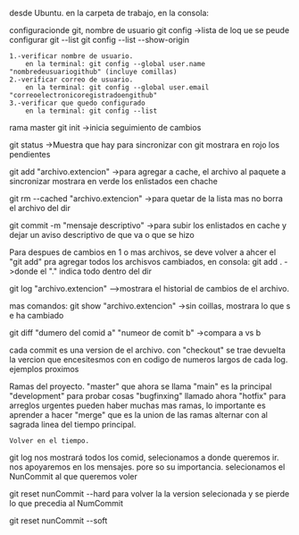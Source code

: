 desde Ubuntu.
en la carpeta de trabajo, en la consola: 

configuracionde git, nombre de usuario
git config          ->lista de loq ue se peude configurar
git --list
git config --list --show-origin

    1.-verificar nombre de usuario.
        en la terminal: git config --global user.name "nombredeusuariogithub" (incluye comillas)
    2.-verificar correo de usuario.
        en la terminal: git config --global user.email "correoelectronicoregistradoengithub"
    3.-verificar que quedo configurado
        en la terminal: git config --list



rama master
git init                            ->inicia seguimiento de cambios

git status                          ->Muestra que hay para sincronizar con git
                                        mostrara en rojo los pendientes

git add "archivo.extencion"         ->para agregar a cache, el archivo al paquete a sincronizar
                                        mostrara en verde los enlistados een chache

git rm --cached "archivo.extencion"          ->para quetar de la lista mas no borra el archivo del dir

git commit -m "mensaje descriptivo"            ->para subir los enlistados en cache y dejar un
                                                aviso descriptivo de que va o que se hizo

Para despues de cambios en 1 o mas archivos, se deve volver a ahcer el "git add"
pra agregar todos los archisvos cambiados, 
    en consola: git add .    ->donde el "." indica todo dentro del dir

git log "archivo.extencion"  -->mostrara el historial de cambios de el archivo.

mas comandos:
git show "archivo.extencion"  ->sin coillas, mostrara lo que s e ha cambiado

git diff "dumero del comid a" "numeor de comit b"   ->compara a vs b

cada commit es una version de el archivo. con "checkout" se trae devuelta la vercion que encesitesmos con en codigo de numeros largos de cada log. ejemplos proximos

Ramas del proyecto.
    "master" que ahora se llama "main" es la principal
    "development" para probar cosas
    "bugfinxing" llamado ahora "hotfix" para arreglos urgentes
pueden haber muchas mas ramas, lo importante es aprender a hacer "merge" que es la union de las ramas  alternar con al sagrada linea del tiempo principal.

    Volver en el tiempo.
git log                     nos mostrará  todos los comid, selecionamos a donde queremos ir.
                            nos apoyaremos en los mensajes. pore so su importancia.
                            selecionamos el NunCommit al que queremos voler

git reset nunCommit --hard   para volver la la version selecionada y se pierde lo que precedia
                            al NumCommit

git reset nunCommit --soft        